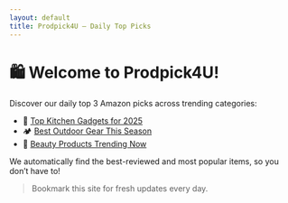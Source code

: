 ```yaml
---
layout: default
title: Prodpick4U – Daily Top Picks
---
```


# 🛍️ Welcome to Prodpick4U!

Discover our daily top 3 Amazon picks across trending categories:

- 🥘 [Top Kitchen Gadgets for 2025](./post-kitchen.md)
- 🏕️ [Best Outdoor Gear This Season](./post-outdoor.md)
- 💄 [Beauty Products Trending Now](./post-beauty.md)

We automatically find the best-reviewed and most popular items, so you don’t have to!

> Bookmark this site for fresh updates every day.
